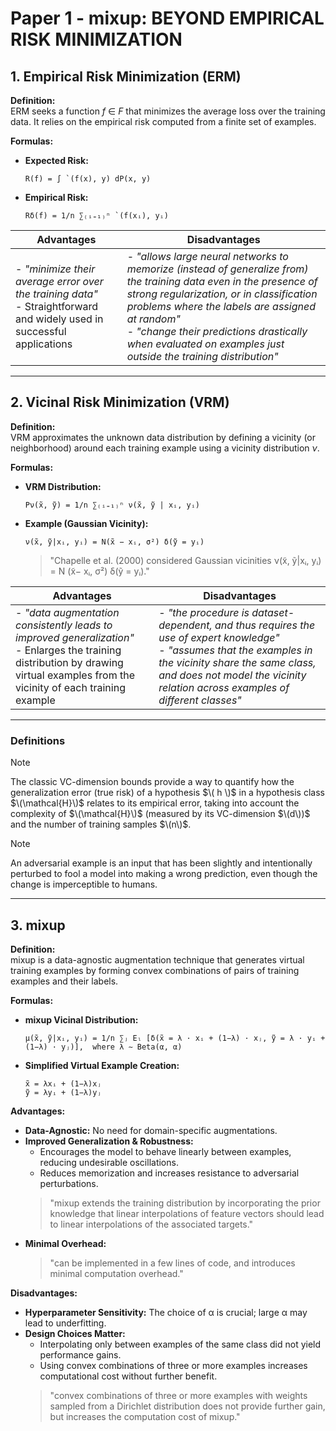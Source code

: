 # Paper 1 - mixup: BEYOND EMPIRICAL RISK MINIMIZATION

## 1. Empirical Risk Minimization (ERM)

**Definition:**  
ERM seeks a function *f* ∈ *F* that minimizes the average loss over the training data. It relies on the empirical risk computed from a finite set of examples.

**Formulas:**  
- **Expected Risk:**  
  ```
  R(f) = ∫ `(f(x), y) dP(x, y)
  ```
- **Empirical Risk:**  
  ```
  Rδ(f) = 1/n ∑₍ᵢ₌₁₎ⁿ `(f(xᵢ), yᵢ)
  ```  

| Advantages | Disadvantages |
|------------|---------------|
| - *"minimize their average error over the training data"* <br>- Straightforward and widely used in successful applications | - *"allows large neural networks to memorize (instead of generalize from) the training data even in the presence of strong regularization, or in classification problems where the labels are assigned at random"* <br>- *"change their predictions drastically when evaluated on examples just outside the training distribution"* |

---

## 2. Vicinal Risk Minimization (VRM)

**Definition:**  
VRM approximates the unknown data distribution by defining a vicinity (or neighborhood) around each training example using a vicinity distribution *ν*.

**Formulas:**  
- **VRM Distribution:**  
  ```
  Pν(x̃, ỹ) = 1/n ∑₍ᵢ₌₁₎ⁿ ν(x̃, ỹ | xᵢ, yᵢ)
  ```  

- **Example (Gaussian Vicinity):**  
  ```
  ν(x̃, ỹ|xᵢ, yᵢ) = N(x̃ − xᵢ, σ²) δ(ỹ = yᵢ)
  ```  
  > "Chapelle et al. (2000) considered Gaussian vicinities ν(x̃, ỹ|xᵢ, yᵢ) = N (x̃− xᵢ, σ²) δ(ỹ = yᵢ)."  

| Advantages | Disadvantages |
|------------|---------------|
| - *"data augmentation consistently leads to improved generalization"* <br>- Enlarges the training distribution by drawing virtual examples from the vicinity of each training example | - *"the procedure is dataset-dependent, and thus requires the use of expert knowledge"* <br>- *"assumes that the examples in the vicinity share the same class, and does not model the vicinity relation across examples of different classes"* | 

---

### Definitions

> [!NOTE]  
> The classic VC-dimension bounds provide a way to quantify how the generalization error (true risk) of a hypothesis $\( h \)$ in a hypothesis class $\(\mathcal{H}\)$ relates to its empirical error, taking into account the complexity of $\(\mathcal{H}\)$ (measured by its VC-dimension $\(d\))$ and the number of training samples $\(n\)$.

> [!NOTE]  
> An adversarial example is an input that has been slightly and intentionally perturbed to fool a model into making a wrong prediction, even though the change is imperceptible to humans.

---

## 3. mixup

**Definition:**  
mixup is a data-agnostic augmentation technique that generates virtual training examples by forming convex combinations of pairs of training examples and their labels.

**Formulas:**  
- **mixup Vicinal Distribution:**  
  ```
  µ(x̃, ỹ|xᵢ, yᵢ) = 1/n ∑ⱼ Eₗ [δ(x̃ = λ · xᵢ + (1−λ) · xⱼ, ỹ = λ · yᵢ + (1−λ) · yⱼ)],  where λ ∼ Beta(α, α)
  ```  

- **Simplified Virtual Example Creation:**  
  ```
  x̃ = λxᵢ + (1−λ)xⱼ  
  ỹ = λyᵢ + (1−λ)yⱼ
  ```  

**Advantages:**  
- **Data-Agnostic:** No need for domain-specific augmentations.  
- **Improved Generalization & Robustness:**  
  - Encourages the model to behave linearly between examples, reducing undesirable oscillations.  
  - Reduces memorization and increases resistance to adversarial perturbations.  
  > "mixup extends the training distribution by incorporating the prior knowledge that linear interpolations of feature vectors should lead to linear interpolations of the associated targets."  
- **Minimal Overhead:**  
  > "can be implemented in a few lines of code, and introduces minimal computation overhead."  

**Disadvantages:**  
- **Hyperparameter Sensitivity:** The choice of α is crucial; large α may lead to underfitting.  
- **Design Choices Matter:**  
  - Interpolating only between examples of the same class did not yield performance gains.  
  - Using convex combinations of three or more examples increases computational cost without further benefit.  
  > "convex combinations of three or more examples with weights sampled from a Dirichlet distribution does not provide further gain, but increases the computation cost of mixup." 
